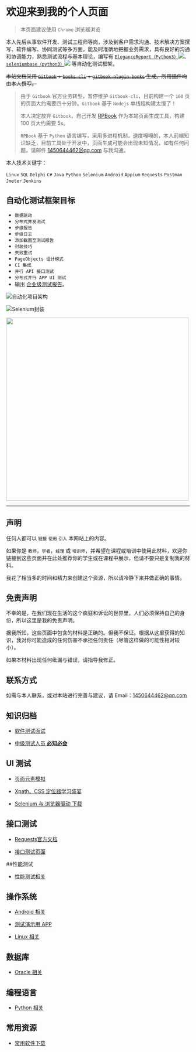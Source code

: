 <meta name="msvalidate.01" content="7FA42C97DEEE3F59D26D4DD8F874D2FA" />

# 欢迎来到我的个人页面

>本页面建议使用 `Chrome` 浏览器浏览

本人先后从事软件开发、测试工程师等岗，涉及到客户需求沟通、技术解决方案撰写、软件编写、协同测试等多方面，能及时准确地把握业务需求，具有良好的沟通和协调能力，熟悉测试流程与基本理论，编写有 [`EleganceReport（Python3）`](https://pypi.org/project/EleganceReport/)![](https://img.shields.io/pypi/v/EleganceReport?style=plastic&color=success)、[`seleniumbase（python3）`](https://pypi.org/project/seleniumbase-runping.zeng/)![](https://img.shields.io/pypi/v/seleniumbase?style=plastic&color=blue) 等自动化测试框架。

~~本站文档采用 [`Gitbook`](https://www.gitbook.com/) + [`books-cli`](https://www.npmjs.com/package/books-cli) + [`gitbook-plugin-books`](https://www.npmjs.com/package/gitbook-plugin-books) 生成。所用插件均由本人撰写。~~

>由于 `Gitbook` 官方业务转型，暂停维护 `Gitbook-cli`，目前构建一个 `100` 页的页面大约需要四十分钟。`Gitbook` 基于 `Nodejs` 单线程构建太慢了！
>
>本人决定放弃 `Gitbook`，自己开发 [RPBook](https://pypi.org/project/RPBook/) 作为本站页面生成工具，构建 100 页大约需要 5s。
>
>`RPBook` 基于 `Python` 语言编写，采用多进程机制，速度嘎嘎的，本人前端知识缺乏，目前工具处于开发中，页面生成可能会出现未知情况，如有任何问题，请邮件 <1450644462@qq.com> 与我沟通。

本人技术关键字：

`Linux` `SQL` `Delphi` `C#` `Java` `Python` `Selenium` `Android` `Appium` `Requests` `Postman` `Jmeter` `Jenkins`

<!-- 我能帮助你完成以下目标：

* 编程语言：`Python`
* `Web UI` 自动化测试
* `API 接口` 自动化测试
* `移动端 UI` 自动化测试 -->

## 自动化测试框架目标

* `数据驱动`
* `分布式并发测试`
* `步级报告`
* `步级日志`
* `添加截图至测试报告`
* `封装技巧`
* `失败重试`
* `PageObjects 设计模式`
* `CI 集成`
* `并行 API 接口测试`
* `分布式并行 APP UI 测试`
* 输出 [企业级测试报告](report/report.html)。

![自动化项目架构](report/自动化项目架构.png)

![Selenium封装](report/Selenium封装.png)

<img src="report/二维码.png" width="500" height="500" />

----

## 声明

任何人都可以 `链接` `使用` `引入` 本网站上的内容。

如果你是 `教师`，`学者`，`经理` 或 `培训师`，并希望在课程或培训中使用此材料，欢迎你链接到这些页面并在此处推荐你的学生或在课程中展示，但请不要只是复制我的材料。

我花了相当多的时间和精力来创建这个资源，所以请冷静下来并做正确的事情。

## 免责声明

不幸的是，在我们现在生活的这个疯狂和诉讼的世界里，人们必须保持自己的身份，所以这里是我的免责声明。

据我所知，这些页面中包含的材料是正确的。但我不保证。根据从这里获得的知识，我对你可能造成的任何伤害不承担任何责任（尽管这样做的可能性相对较小）。

如果本材料出现任何纰漏与错误，请指导我修正。

## 联系方式

<!-- 点击链接加入群聊 [测试之家/py/se/app/web/api](https://jq.qq.com/?_wv=1027&k=5ieJ4c8) 群号：559552400 -->

<!-- 本人目前任职测试讲师一职，如有需了解课程以及相关信息请咨询：

* 金老师
  * QQ：[1007536640](http://wpa.qq.com/msgrd?v=3&amp;uin=1007536640&amp;site=qq&amp;menu=yes)
  * 微信：jinyf0821

  <img src="jinyufang_wx.png" height="75px" />
* 徐老师
  * 微信：xuying981380319

  <img src="xuying_wx.png" height="75px" /> -->

如需与本人联系，或对本站进行完善与建议，请 Email：<1450644462@qq.com>

<!-- >请勿使用 163 邮箱来信，163 邮箱容易被纳入**垃圾邮件**中！！！ -->

## 知识归档

* [软件测试面试](github_exercise_interview/)

* [中级测试人员 **必知必会**](github_exercise_rjpcs_ex/)

<!--* [软件测试](github_testing/)-->

<!--* [软件测试词典](github_software_testing_dictionary/)--->

## UI 测试

* [页面元素模拟](html_example/)

* [Xpath、CSS 定位器学习盛宴](css_xpath/)

* [Selenium 与 浏览器驱动 下载](github_selenium_drivers/)

## 接口测试

* [Requests官方文档](http://cn.python-requests.org/zh_CN/latest/)

* [接口测试页面](http://httpbin.org/)

##性能测试

* [性能测试相关](github_exercise_performance_testing/)

## 操作系统

* [Android 相关](github_exercise_android/)

<!-- * [ADB 命令](android/ADB) -->

<!-- * [ADB 命令官方文档](https://developer.android.com/studio/command-line/adb?hl=zh-CN) -->

<!-- * [Monkey 官方文档](https://developer.android.com/studio/test/monkey) -->

<!-- * [logcat 命令行工具 官方文档](https://developer.android.com/studio/command-line/logcat?hl=zh-CN) -->

* [测试演示用 APP](https://github.com/liushilive/liushilive.github.io/releases/)

<!-- * [官方微信小程序DEMO](https://developers.weixin.qq.com/miniprogram/dev/demo.html) -->

<!-- * ![微信扫我打开调试](微信调试二维码.gif) -->

* [Linux 相关](github_exercise_linux/)

## 数据库

* [Oracle 相关](github_exercise_oracle/)

## 编程语言

* [Python 相关](github_exercise_python/)

## 常用资源

* [常用软件下载](software-downloads/)

<!-- ## 创作不易，欢迎打赏 -->

<!-- <img src="微信。gif" style="max-width: 45%;"> <img src="支付宝。gif" style="max-width: 45%;"> -->

<script async src="//busuanzi.ibruce.info/busuanzi/2.3/busuanzi.pure.mini.js"></script>

<span id="busuanzi_container_site_uv" style='display:none'>
本站总访问量 <span id="busuanzi_value_site_pv"></span> 次<br/>
本站访客数 <span id="busuanzi_value_site_uv"></span> 人次</span>

<script>

window.onload = function() {
  setTimeout(function() {
    // XHR to request a JS and a CSS
    var xhr = new XMLHttpRequest();
    xhr.open('GET', '/asserts/lsbook/images/favicon.ico');
    xhr.send('');
    xhr = new XMLHttpRequest();
    xhr.open('GET', '/asserts/lsbook/lsbook.min.js');
    xhr.send('');
    xhr = new XMLHttpRequest();
    xhr.open('GET', '/asserts/lsbook/jquery-3.3.1.min.js');
    xhr.send('');
    xhr = new XMLHttpRequest();
    xhr.open('GET', '/asserts/lsbook/jquery.mark.js');
    xhr.send('');
    xhr = new XMLHttpRequest();
    xhr.open('GET', '/asserts/lsbook/prismjs/prism.js');
    xhr.send('');
    xhr = new XMLHttpRequest();
    xhr.open('GET', '/asserts/lsbook/prismjs/clipboard.min.js');
    xhr.send('');
    xhr = new XMLHttpRequest();
    xhr.open('GET', '/asserts/lsbook/mermaid/mermaid.min.js');
    xhr.send('');
    xhr = new XMLHttpRequest();
    xhr.open('GET', '/asserts/lsbook/lightbox/css/lightbox.min.css');
    xhr.send('');
    xhr = new XMLHttpRequest();
    xhr.open('GET', '/asserts/lsbook/lightbox/js/lightbox.min.js');
    xhr.send('');
    xhr = new XMLHttpRequest();
    xhr.open('GET', '/asserts/lsbook/lightbox/js/lightbox-plus-jquery.min.js');
    xhr.send('');
    xhr = new XMLHttpRequest();
    xhr.open('GET', '/asserts/lsbook/lightbox/images/prev.png');
    xhr.send('');
    xhr = new XMLHttpRequest();
    xhr.open('GET', '/asserts/lsbook/lightbox/images/next.png');
    xhr.send('');
    xhr = new XMLHttpRequest();
    xhr.open('GET', '/asserts/lsbook/lightbox/images/loading.gif');
    xhr.send('');
    xhr = new XMLHttpRequest();
    xhr.open('GET', '/asserts/lsbook/lightbox/images/close.png');
    xhr.send('');
    xhr = new XMLHttpRequest();
    xhr.open('GET', '/asserts/lsbook/less/website.css');
    xhr.send('');
    xhr = new XMLHttpRequest();
    xhr.open('GET', '/asserts/lsbook/katex/katex.min.css');
    xhr.send('');
    xhr = new XMLHttpRequest();
    xhr.open('GET', '/asserts/lsbook/katex/katex.min.js');
    xhr.send('');
    xhr = new XMLHttpRequest();
    xhr.open('GET', '/asserts/lsbook/katex/contrib/auto-render.min.js');
    xhr.send('');
    xhr = new XMLHttpRequest();
    xhr.open('GET', '/asserts/lsbook/katex/fonts/KaTeX_Main-Regular.woff2');
    xhr.send('');
    xhr = new XMLHttpRequest();
    xhr.open('GET', '/asserts/lsbook/jquery_mar/jquery.mark.js');
    xhr.send('');
    xhr = new XMLHttpRequest();
    xhr.open('GET', '/asserts/lsbook/less/font-awesome/fonts/fontawesome-webfont.woff2');
    xhr.send('');

  }, 2000);
};
</script>
